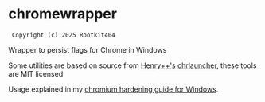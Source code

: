 # chromewrapper

     Copyright (c) 2025 Rootkit404

Wrapper to persist flags for Chrome in Windows

Some utilities are based on source from [Henry++'s chrlauncher](https://github.com/henrypp/chrlauncher), these tools are MIT licensed

Usage explained in my [chromium hardening guide for Windows](https://github.com/RKNF404/chromium-hardening-guide/blob/main/README.md#windows-1).
